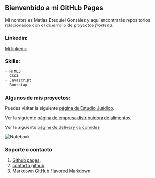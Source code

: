 ## Bienvenbido a mi GitHub Pages

Mi nombre es Matías Ezequiel González y aquí encontrarás repositorios relacionados con el desarrollo de proyectos _frontend_. 

### Linkedin:

[Mi linkedin](https://www.linkedin.com/in/matias-ezequiel-gonzalez-1a157a70/)

### Skills:

```Markdown
- HTML5
- CSS3
- Javascript
- Bootstap
```

### Algunos de mis proyectos:

Puedes visitar la siguiente [página de Estudio Jurídico](https://matiasmeg.github.io/estudio-juridico/).

Ver la siguiente [página de empresa distribuidora de alimentos](https://matiasmeg.github.io/distribuidora_alimentos/).

Ver la siguiente [página de delivery de comidas](https://matiasmeg.github.io/delivery-app/)

![Notebook](https://www.inc.cl/wp-content/uploads/2017/04/codigo-web.jpg)


### Soporte o contacto

1.  [Github pages](https://docs.github.com/categories/github-pages-basics/). 
2.  [contacto github](https://support.github.com/contact).
3.  Markdown [GitHub Flavored Markdown](https://guides.github.com/features/mastering-markdown/).
